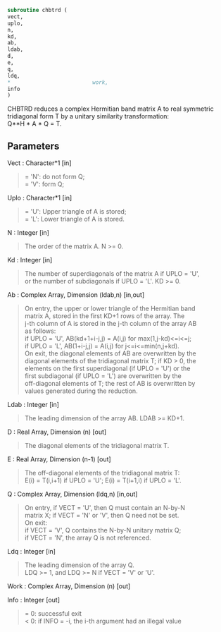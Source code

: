```fortran  
subroutine chbtrd (  
vect,  
uplo,  
n,  
kd,  
ab,  
ldab,  
d,  
e,  
q,  
ldq,  
*                          work,  
info  
)  
```  
  
CHBTRD reduces a complex Hermitian band matrix A to real symmetric  
tridiagonal form T by a unitary similarity transformation:  
Q**H * A * Q = T.  
  
## Parameters  
Vect : Character*1 [in]  
> = 'N':  do not form Q;  
> = 'V':  form Q;  
  
Uplo : Character*1 [in]  
> = 'U':  Upper triangle of A is stored;  
> = 'L':  Lower triangle of A is stored.  
  
N : Integer [in]  
> The order of the matrix A.  N >= 0.  
  
Kd : Integer [in]  
> The number of superdiagonals of the matrix A if UPLO = 'U',  
> or the number of subdiagonals if UPLO = 'L'.  KD >= 0.  
  
Ab : Complex Array, Dimension (ldab,n) [in,out]  
> On entry, the upper or lower triangle of the Hermitian band  
> matrix A, stored in the first KD+1 rows of the array.  The  
> j-th column of A is stored in the j-th column of the array AB  
> as follows:  
> if UPLO = 'U', AB(kd+1+i-j,j) = A(i,j) for max(1,j-kd)<=i<=j;  
> if UPLO = 'L', AB(1+i-j,j)    = A(i,j) for j<=i<=min(n,j+kd).  
> On exit, the diagonal elements of AB are overwritten by the  
> diagonal elements of the tridiagonal matrix T; if KD > 0, the  
> elements on the first superdiagonal (if UPLO = 'U') or the  
> first subdiagonal (if UPLO = 'L') are overwritten by the  
> off-diagonal elements of T; the rest of AB is overwritten by  
> values generated during the reduction.  
  
Ldab : Integer [in]  
> The leading dimension of the array AB.  LDAB >= KD+1.  
  
D : Real Array, Dimension (n) [out]  
> The diagonal elements of the tridiagonal matrix T.  
  
E : Real Array, Dimension (n-1) [out]  
> The off-diagonal elements of the tridiagonal matrix T:  
> E(i) = T(i,i+1) if UPLO = 'U'; E(i) = T(i+1,i) if UPLO = 'L'.  
  
Q : Complex Array, Dimension (ldq,n) [in,out]  
> On entry, if VECT = 'U', then Q must contain an N-by-N  
> matrix X; if VECT = 'N' or 'V', then Q need not be set.  
> On exit:  
> if VECT = 'V', Q contains the N-by-N unitary matrix Q;  
> if VECT = 'N', the array Q is not referenced.  
  
Ldq : Integer [in]  
> The leading dimension of the array Q.  
> LDQ >= 1, and LDQ >= N if VECT = 'V' or 'U'.  
  
Work : Complex Array, Dimension (n) [out]  
  
Info : Integer [out]  
> = 0:  successful exit  
> < 0:  if INFO = -i, the i-th argument had an illegal value  
  
